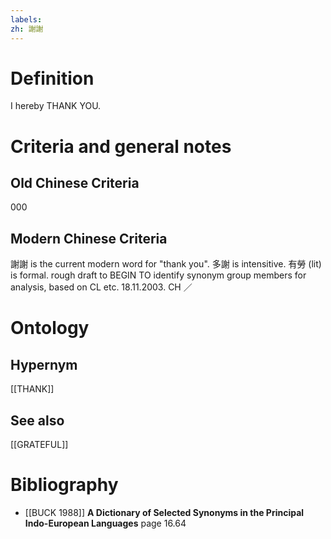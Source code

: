 ```yaml
---
labels: 
zh: 謝謝
---
```


# Definition
I hereby THANK YOU.
# Criteria and general notes
## Old Chinese Criteria
000
## Modern Chinese Criteria
謝謝 is the current modern word for "thank you".
多謝 is intensitive.
有勞 (lit) is formal.
rough draft to BEGIN TO identify synonym group members for analysis, based on CL etc. 18.11.2003. CH ／
# Ontology

## Hypernym
[[THANK]]
## See also
[[GRATEFUL]]
# Bibliography
- [[BUCK 1988]]
**A Dictionary of Selected Synonyms in the Principal Indo-European Languages** page 16.64
